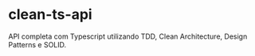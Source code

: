 # clean-ts-api
API completa com Typescript utilizando TDD, Clean Architecture, Design Patterns e SOLID.
